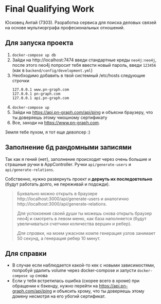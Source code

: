 # Final Qualifying Work

Юсковец Антай (7303). Разработка сервиса для поиска деловых связей на основе мультиорграфа професиональных отношений.

## Для запуска проекта

1. `docker-compose up db`
2. Зайди на http://localhost:7474 введи стандартные креды `neo4j:neo4j`, после этого neo4j попросит тебя ввести новый
   пароль, введи `123456` (как в `backend/config/development.yml`)
3. Необходимо добавить в твой системный /etc/hosts следующие строчки
   ```
   127.0.0.1 www.pn-graph.com
   127.0.0.1 pn-graph.com
   127.0.0.1 api.pn-graph.com
   ```
4. `docker-compose up`
5. Зайди на https://api.pn-graph.com/api/ping и объясни браузеру, что ты доверяешь этому чмошному сертификату
6. Все, заходи на https://www.pn-graph.com.

Земля тебе пухом, я тот еще девопсер :)

## Заполнение бд рандомными записями

Так как я гений (нет), заполнение происходит через очень большие и страшные ручки в AppController.
Ручки `api/generate-users` и `api/generate-relations`.

Собственно, нужно развернуть проект и __дернуть их последовтельно__ (будут работать долго, не переживай и подожди).

> Буквально можно открыть в браузере http://localhost:3000/api/generate-users и аналогично http://localhost:3000/api/generate-relations.
>
> Для успокоения своей души ты можешь снова открыть браузер neo4j и смотреть в левом меню, как база наполняется (будут увеличиваться счетчики количества вершин и ребер).
>
> _Для справки_, на моем ужасном компе генерация узлов занимает 50 секунд, а генерация ребер 10 минут.

## Для справки

* В случае если наблюдается какой-то кек с новыми зависимостями, попробуй удалить volume через docker-compose и
  запусти `docker-compose up` снова
* Если у тебя встретилась ошибка (скорее всего в хроме) при обращении к бэкенду, нужно перейти
  на https://api.pn-graph.com/api/ping и объясить хрому, что ты доверяешь этому домену несмотря на его убогий
  сертификат.
